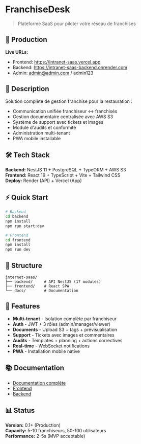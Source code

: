 # FranchiseDesk

> Plateforme SaaS pour piloter votre réseau de franchises

## 🚀 Production

**Live URLs:**
- Frontend: https://intranet-saas.vercel.app
- Backend: https://intranet-saas-backend.onrender.com
- Admin: admin@admin.com / admin123

## 📖 Description

Solution complète de gestion franchise pour la restauration :
- Communication unifiée franchiseur ↔ franchisés
- Gestion documentaire centralisée avec AWS S3
- Système de support avec tickets et images
- Module d'audits et conformité
- Administration multi-tenant
- PWA mobile installable

## 🛠️ Tech Stack

**Backend:** NestJS 11 + PostgreSQL + TypeORM + AWS S3  
**Frontend:** React 19 + TypeScript + Vite + Tailwind CSS  
**Deploy:** Render (API) + Vercel (App)

## ⚡ Quick Start

```bash
# Backend
cd backend
npm install
npm run start:dev

# Frontend  
cd frontend
npm install
npm run dev
```

## 📁 Structure

```
internet-saas/
├── backend/     # API NestJS (17 modules)
├── frontend/    # React SPA
└── docs/        # Documentation
```

## 🎯 Features

- **Multi-tenant** - Isolation complète par franchiseur
- **Auth** - JWT + 3 rôles (admin/manager/viewer) 
- **Documents** - Upload S3 + tags + prévisualisation
- **Support** - Tickets avec images et commentaires
- **Audits** - Templates + planning + actions correctives
- **Real-time** - WebSocket notifications
- **PWA** - Installation mobile native

## 📚 Documentation

- [Documentation complète](./CLAUDE.md)
- [Frontend](./frontend/CLAUDE.md) 
- [Backend](./backend/CLAUDE.md)

## 📊 Status

**Version:** 0.1+ (Production)  
**Capacity:** 5-10 franchiseurs, 50-100 utilisateurs  
**Performance:** 2-5s (MVP acceptable)